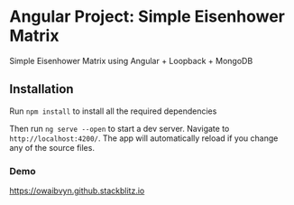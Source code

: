 # Angular Project: Simple Eisenhower Matrix

Simple Eisenhower Matrix using Angular + Loopback + MongoDB


## Installation

Run `npm install` to install all the required dependencies

Then run `ng serve --open` to start a dev server.
Navigate to `http://localhost:4200/`. The app will automatically reload if you change any of the source files.

### Demo

https://owaibvyn.github.stackblitz.io
